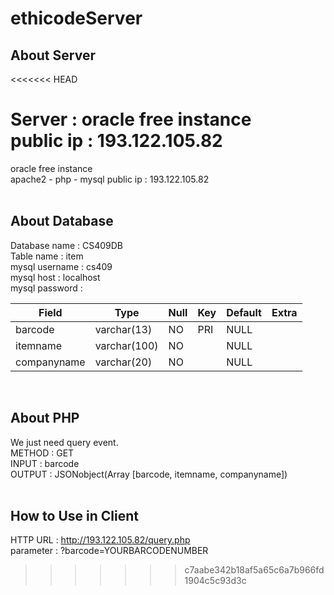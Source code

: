 # ethicodeServer

## About Server
<<<<<<< HEAD

Server : oracle free instance   
public ip : 193.122.105.82   
=======
oracle free instance   
apache2 - php - mysql
public ip : 193.122.105.82   
<br>
## About Database
Database name : CS409DB   
Table name : item   
mysql username : cs409   
mysql host : localhost   
mysql password : 

| Field       | Type         | Null | Key | Default | Extra |
|-------------|--------------|------|-----|---------|-------|
| barcode     | varchar(13)  | NO   | PRI | NULL    |       |
| itemname    | varchar(100) | NO   |     | NULL    |       |
| companyname | varchar(20)  | NO   |     | NULL    |       |   

<br>   

## About PHP
We just need query event.   
METHOD : GET   
INPUT : barcode   
OUTPUT : JSONobject(Array [barcode, itemname, companyname])   
<br>   

## How to Use in Client
HTTP URL : http://193.122.105.82/query.php   
parameter : ?barcode=YOURBARCODENUMBER   
  
>>>>>>> c7aabe342b18af5a65c6a7b966fd1904c5c93d3c
